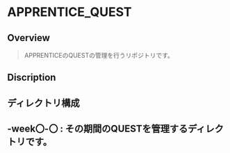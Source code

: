# APPRENTICE_QUEST
## Overview
> APPRENTICEのQUESTの管理を行うリポジトリです。
## Discription
## ディレクトリ構成
-week〇-〇 : その期間のQUESTを管理するディレクトリです。
 -
  
